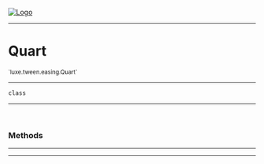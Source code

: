 
[![Logo](../../../../images/logo.png)](../../../../api/index.html)

---



<h1>Quart</h1>
<small>`luxe.tween.easing.Quart`</small>



---

`class`

---

&nbsp;
&nbsp;







<h3>Methods</h3> <hr/>





---

&nbsp;
&nbsp;
&nbsp;
&nbsp;